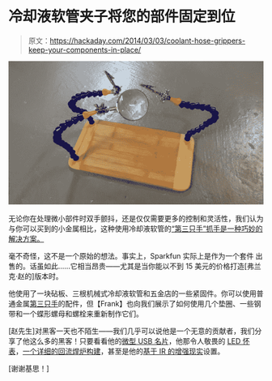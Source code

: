 # 冷却液软管夹子将您的部件固定到位

> 原文：<https://hackaday.com/2014/03/03/coolant-hose-grippers-keep-your-components-in-place/>

![squidhand_2](img/537a497e3f6d272803053c046e6c4d28.png)

无论你在处理微小部件时双手颤抖，还是仅仅需要更多的控制和灵活性，我们认为与你可以买到的小金属相比，这种使用冷却液软管的[“第三只手”抓手是一种巧妙的解决方案。](http://eleccelerator.com/improved-third-hand-using-coolant-hose/)

毫不奇怪，这不是一个原始的想法。事实上，Sparkfun 实际上是作为一个套件 出售的。话虽如此……它相当昂贵——尤其是当你能以不到 15 美元的价格打造[弗兰克·赵的]版本时。

他使用了一块砧板、三根机械式冷却液软管和五金店的一些紧固件。你可以使用普通金属[第三只手](http://en.wikipedia.org/wiki/Helping_hand_(tool))的配件，但【Frank】也向我们展示了如何使用几个垫圈、一些钢带和一个蝶形螺母和螺栓来重新制作它们。

[赵先生]对黑客一天也不陌生——我们几乎可以说他是一个无意的贡献者，我们分享了他这么多的黑客！只要看看他的[微型 USB 名片](http://hackaday.com/2010/10/29/tiny-usb-business-card/)，他那令人敬畏的 [LED 怀表](http://hackaday.com/2012/11/30/led-pocket-watch-2/)，[一个详细的回流焊炉构建](http://hackaday.com/2012/01/01/a-very-detailed-reflow-oven-build/)，甚至是他的[基于 IR 的增强现实](http://hackaday.com/2013/03/25/ir-based-augmented-reality/)设置。

[谢谢基思！]